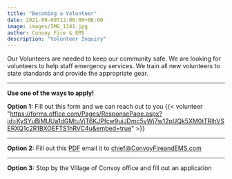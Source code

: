 ```yaml
---
title: "Becoming a Volunteer"
date: 2021-09-09T12:00:00+06:00
image: images/IMG_1241.jpg
author: Convoy Fire & EMS
description: "Volunteer Inquiry"
---
```

Our Volunteers are needed to keep our community safe. We are looking for volunteers to help staff emergency services. We train all new volunteers to state standards and provide the appropriate gear.


---
**Use one of the ways to apply!**

**Option 1:** Fill out this form and we can reach out to you
{{< volunteer "https://forms.office.com/Pages/ResponsePage.aspx?id=KySYuBiMUUa1dGMtuVjT6KJPfcw9uiJDmc5vWj7w12pUQk5XM0tTRlhVSERXQ1c2R1BXOEFTS1hRVC4u&embed=true" >}}

---

**Option 2:** Fill out this [PDF](http://convoyfireandems.com/files/CFD_App.pdf) email it to chief@ConvoyFireandEMS.com

---

**Option 3:**  Stop by the Village of Convoy office and fill out an application 
